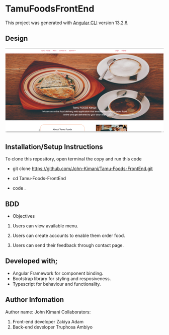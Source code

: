 # TamuFoodsFrontEnd

This project was generated with [Angular CLI](https://github.com/angular/angular-cli) version 13.2.6.


## Design
![Tamu Foods](/src/assets/images/Tamu-Foods.png)

## Installation/Setup Instructions
To clone this repository, open terminal the copy and run this code

* git clone https://github.com/John-Kimani/Tamu-Foods-FrontEnd.git

* cd Tamu-Foods-FrontEnd
* code .


## BDD
* Objectives
1. Users can view available menu.

2. Users can create accounts to enable them order food.

3. Users can send their feedback through contact page.

## Developed with;
* Angular Framework for component binding.
* Bootstrap library for styling and resposiveness.
* Typescript for behaviour and functionality.
## Author Infomation

Author name: John Kimani
Collaborators: 
1. Front-end developer Zakiya Adam
2. Back-end developer Truphosa Ambiyo
